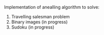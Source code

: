 Implementation of anealling algorithm to solve:
1. Travelling salesman problem
2. Binary images (in progress)
3. Sudoku (in progress)
